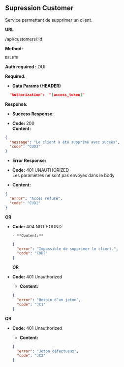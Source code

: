 ## **Supression Customer**

Service permettant de supprimer un client.

**URL**

/api/customers/:id

**Method:**

`DELETE`

**Auth required :** OUI

**Required:**

- **Data Params (HEADER)**

```json
  "Authorization":  "[access_token]"
```

**Response:**

- **Success Response:**

- **Code:** 200 <br />
  **Content:**

```json
{
  "message": "Le client à été supprimé avec succès",
  "code": "CUD3"
}
```

- **Error Response:**

- **Code:** 401 UNAUTHORIZED <br />
  Les paramètres ne sont pas envoyés dans le body

- **Content:**

```json
{
  "error": "Accès refusé",
  "code": "CUD1"
}
```

**OR**

- **Code:** 404 NOT FOUND<br />

      - **Content:**

  ```json
  {
    "error": "Impossible de supprimer le client.",
    "code": "CUD2"
  }
  ```

  **OR**

- **Code:** 401 Unauthorized <br />

  - **Content:**

  ```json
  {
    "error": "Besoin d’un jeton",
    "code": "JC1"
  }
  ```

**OR**

- **Code:** 401 Unauthorized <br />

  - **Content:**

  ```json
  {
    "error": "Jeton défectueux",
    "code": "JC2"
  }
  ```
